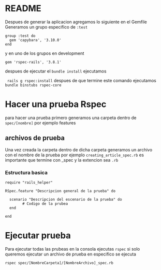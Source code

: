 # README

Despues de generar la aplicacion agregamos lo siguiente en el Gemfile
Generamos un grupo especifico de `:test`
```
group :test do
  gem 'capybara', '3.10.0'
end
```

y en uno de los grupos en development

```
gem 'rspec-rails', '3.8.1'
```

despues de ejecutar el `bundle install` ejecutamos

` rails g rspec:install` despues de que termine este comando ejecutamos `bundle binstubs rspec-core`

# Hacer una prueba Rspec

para hacer una prueba primero generamos una carpeta dentro de `spec/[nombre]` por ejemplo features

## archivos de prueba

Una vez creada la carpeta dentro de dicha carpeta generamos un archivo con el nombre de la prueba por ejemplo
`creating_article_spec.rb` es importante que termine con _spec y la extencion sea `.rb`

### Estructura basica

```
require "rails_helper"

RSpec.feature "Descripcion general de la prueba" do

  scenario "Descripcion del escenario de la prueba" do
        # Codigo de la prubea
  end

end
```

# Ejecutar prueba

Para ejecutar todas las prubeas en la consola ejecutas `rspec` si solo queremos ejecutar un archivo de prueba en especifico se ejecuta 

`rspec spec/[NombreCarpeta]/[NombreArchivo]_spec.rb`

